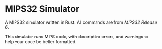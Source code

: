 # MIPS32 Simulator

A MIPS32 simulator written in Rust. All commands are from _MIPS32 Release 6_.

This simulator runs MIPS code, with descriptive errors, and warnings to help your code be better formatted.
